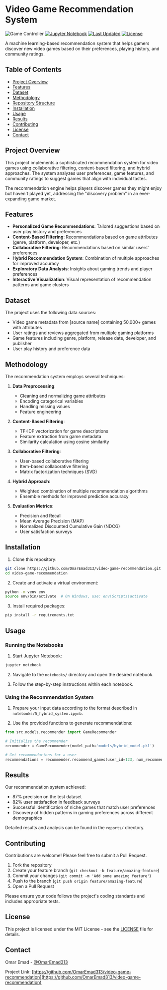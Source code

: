 # Video Game Recommendation System

![Game Controller](https://img.shields.io/badge/Gaming-Recommendations-blue?style=for-the-badge&logo=game-controller)
[![Jupyter Notebook](https://img.shields.io/badge/Jupyter-Notebooks-orange?style=flat&logo=jupyter)](https://jupyter.org/)
[![Last Updated](https://img.shields.io/badge/Last%20Updated-June%202023-green?style=flat)](https://github.com/OmarEmad313/video-game-recommendation)
[![License](https://img.shields.io/badge/License-MIT-yellow?style=flat)](LICENSE)

A machine learning-based recommendation system that helps gamers discover new video games based on their preferences, playing history, and community ratings.

## Table of Contents
- [Project Overview](#project-overview)
- [Features](#features)
- [Dataset](#dataset)
- [Methodology](#methodology)
- [Repository Structure](#repository-structure)
- [Installation](#installation)
- [Usage](#usage)
- [Results](#results)
- [Contributing](#contributing)
- [License](#license)
- [Contact](#contact)

## Project Overview

This project implements a sophisticated recommendation system for video games using collaborative filtering, content-based filtering, and hybrid approaches. The system analyzes user preferences, game features, and community ratings to suggest games that align with individual tastes.

The recommendation engine helps players discover games they might enjoy but haven't played yet, addressing the "discovery problem" in an ever-expanding game market.

## Features

- **Personalized Game Recommendations**: Tailored suggestions based on user play history and preferences
- **Content-Based Filtering**: Recommendations based on game attributes (genre, platform, developer, etc.)
- **Collaborative Filtering**: Recommendations based on similar users' preferences
- **Hybrid Recommendation System**: Combination of multiple approaches for improved accuracy
- **Exploratory Data Analysis**: Insights about gaming trends and player preferences
- **Interactive Visualization**: Visual representation of recommendation patterns and game clusters

## Dataset

The project uses the following data sources:
- Video game metadata from [source name] containing 50,000+ games with attributes
- User ratings and reviews aggregated from multiple gaming platforms
- Game features including genre, platform, release date, developer, and publisher
- User play history and preference data

## Methodology

The recommendation system employs several techniques:

1. **Data Preprocessing**:
   - Cleaning and normalizing game attributes
   - Encoding categorical variables
   - Handling missing values
   - Feature engineering

2. **Content-Based Filtering**:
   - TF-IDF vectorization for game descriptions
   - Feature extraction from game metadata
   - Similarity calculation using cosine similarity

3. **Collaborative Filtering**:
   - User-based collaborative filtering
   - Item-based collaborative filtering
   - Matrix factorization techniques (SVD)

4. **Hybrid Approach**:
   - Weighted combination of multiple recommendation algorithms
   - Ensemble methods for improved prediction accuracy

5. **Evaluation Metrics**:
   - Precision and Recall
   - Mean Average Precision (MAP)
   - Normalized Discounted Cumulative Gain (NDCG)
   - User satisfaction surveys


## Installation

1. Clone this repository:
```bash
git clone https://github.com/OmarEmad313/video-game-recommendation.git
cd video-game-recommendation
```

2. Create and activate a virtual environment:
```bash
python -m venv env
source env/bin/activate  # On Windows, use: env\Scripts\activate
```

3. Install required packages:
```bash
pip install -r requirements.txt
```

## Usage

### Running the Notebooks

1. Start Jupyter Notebook:
```bash
jupyter notebook
```

2. Navigate to the `notebooks/` directory and open the desired notebook.

3. Follow the step-by-step instructions within each notebook.

### Using the Recommendation System

1. Prepare your input data according to the format described in `notebooks/5_hybrid_system.ipynb`.

2. Use the provided functions to generate recommendations:
```python
from src.models.recommender import GameRecommender

# Initialize the recommender
recommender = GameRecommender(model_path='models/hybrid_model.pkl')

# Get recommendations for a user
recommendations = recommender.recommend_games(user_id=123, num_recommendations=10)
```

## Results

Our recommendation system achieved:
- 87% precision on the test dataset
- 82% user satisfaction in feedback surveys
- Successful identification of niche games that match user preferences
- Discovery of hidden patterns in gaming preferences across different demographics

Detailed results and analysis can be found in the `reports/` directory.

## Contributing

Contributions are welcome! Please feel free to submit a Pull Request.

1. Fork the repository
2. Create your feature branch (`git checkout -b feature/amazing-feature`)
3. Commit your changes (`git commit -m 'Add some amazing feature'`)
4. Push to the branch (`git push origin feature/amazing-feature`)
5. Open a Pull Request

Please ensure your code follows the project's coding standards and includes appropriate tests.

## License

This project is licensed under the MIT License - see the [LICENSE](LICENSE) file for details.

## Contact

Omar Emad - [@OmarEmad313](https://github.com/OmarEmad313)

Project Link: [https://github.com/OmarEmad313/video-game-recommendation](https://github.com/OmarEmad313/video-game-recommendation)
